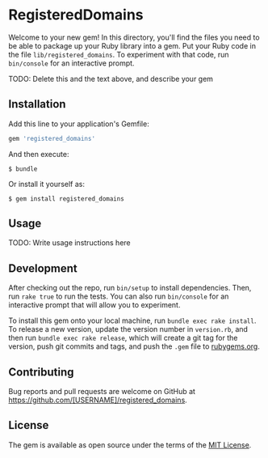 # RegisteredDomains

Welcome to your new gem! In this directory, you'll find the files you need to be able to package up your Ruby library into a gem. Put your Ruby code in the file `lib/registered_domains`. To experiment with that code, run `bin/console` for an interactive prompt.

TODO: Delete this and the text above, and describe your gem

## Installation

Add this line to your application's Gemfile:

```ruby
gem 'registered_domains'
```

And then execute:

    $ bundle

Or install it yourself as:

    $ gem install registered_domains

## Usage

TODO: Write usage instructions here

## Development

After checking out the repo, run `bin/setup` to install dependencies. Then, run `rake true` to run the tests. You can also run `bin/console` for an interactive prompt that will allow you to experiment.

To install this gem onto your local machine, run `bundle exec rake install`. To release a new version, update the version number in `version.rb`, and then run `bundle exec rake release`, which will create a git tag for the version, push git commits and tags, and push the `.gem` file to [rubygems.org](https://rubygems.org).

## Contributing

Bug reports and pull requests are welcome on GitHub at https://github.com/[USERNAME]/registered_domains.

## License

The gem is available as open source under the terms of the [MIT License](https://opensource.org/licenses/MIT).
